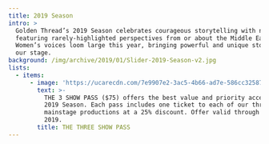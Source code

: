 ```yaml
---
title: 2019 Season
intro: >
  Golden Thread’s 2019 Season celebrates courageous storytelling with new works
  featuring rarely-highlighted perspectives from or about the Middle East.
  Women’s voices loom large this year, bringing powerful and unique stories to
  our stage.
background: /img/archive/2019/01/Slider-2019-Season-v2.jpg
lists:
  - items:
      - image: 'https://ucarecdn.com/7e9907e2-3ac5-4b66-ad7e-586cc32587bb/'
        text: >-
          THE 3 SHOW PASS ($75) offers the best value and priority access to our
          2019 Season. Each pass includes one ticket to each of our three
          mainstage productions at a 25% discount. Offer valid through May 5,
          2019.
        title: THE THREE SHOW PASS
---
```


